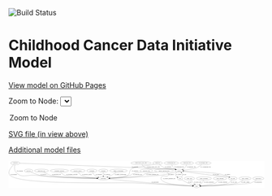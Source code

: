 <link rel='stylesheet' href="assets/style.css">
<link rel='stylesheet' href="https://unpkg.com/leaflet@1.5.1/dist/leaflet.css" integrity="sha512-xwE/Az9zrjBIphAcBb3F6JVqxf46+CDLwfLMHloNu6KEQCAWi6HcDUbeOfBIptF7tcCzusKFjFw2yuvEpDL9wQ==" crossorigin="">
<script type="text/javascript" src="https://code.jquery.com/jquery-3.2.1.min.js"></script>
<script type="text/javascript"  src="https://unpkg.com/leaflet@1.5.1/dist/leaflet.js"></script>
<script type="text/javascript" src="assets/actions.js"></script>

![Build Status](https://github.com/CBIIT/ccdi-model/actions/workflows/model-test-and-deploy.yml/badge.svg)

# Childhood Cancer Data Initiative Model

[View model on GitHub Pages](https://cbiit.github.io/ccdi-model/)



Zoom to Node: <select id="node_select">
  <option value="">Zoom to Node</option>
</select>
<div id="model"></div>

<p>
<a href="./model-desc/ccdi-model.svg">SVG file (in view above)</a>
<p>
<a href="./model-desc">Additional model files</a>
<div id='graph' style='display:off;'>
<svg width="2897pt" height="305pt"
 viewBox="0.00 0.00 2896.64 305.00" xmlns="http://www.w3.org/2000/svg" xmlns:xlink="http://www.w3.org/1999/xlink">
<g id="graph0" class="graph" transform="scale(1 1) rotate(0) translate(4 301)">
<title>Perl</title>
<polygon fill="#ffffff" stroke="transparent" points="-4,4 -4,-301 2892.6363,-301 2892.6363,4 -4,4"/>
<!-- family_relationship -->
<g id="node1" class="node">
<title>family_relationship</title>
<ellipse fill="none" stroke="#000000" cx="1240.5919" cy="-192" rx="100.1823" ry="18"/>
<text text-anchor="middle" x="1240.5919" y="-188.3" font-family="Times,serif" font-size="14.00" fill="#000000">family_relationship</text>
</g>
<!-- participant -->
<g id="node12" class="node">
<title>participant</title>
<ellipse fill="none" stroke="#000000" cx="1069.5919" cy="-105" rx="62.2891" ry="18"/>
<text text-anchor="middle" x="1069.5919" y="-101.3" font-family="Times,serif" font-size="14.00" fill="#000000">participant</text>
</g>
<!-- family_relationship&#45;&gt;participant -->
<g id="edge27" class="edge">
<title>family_relationship&#45;&gt;participant</title>
<path fill="none" stroke="#000000" d="M1215.7427,-174.415C1200.3067,-163.9375 1179.8086,-150.8128 1160.5919,-141 1147.5635,-134.3472 1133.005,-128.0972 1119.4193,-122.7316"/>
<polygon fill="#000000" stroke="#000000" points="1120.3239,-119.3289 1109.7345,-118.9878 1117.7999,-125.8581 1120.3239,-119.3289"/>
<text text-anchor="middle" x="1264.0919" y="-144.8" font-family="Times,serif" font-size="14.00" fill="#000000">of_family_relationship</text>
</g>
<!-- radiology_file -->
<g id="node2" class="node">
<title>radiology_file</title>
<ellipse fill="none" stroke="#000000" cx="1556.5919" cy="-192" rx="73.387" ry="18"/>
<text text-anchor="middle" x="1556.5919" y="-188.3" font-family="Times,serif" font-size="14.00" fill="#000000">radiology_file</text>
</g>
<!-- radiology_file&#45;&gt;participant -->
<g id="edge16" class="edge">
<title>radiology_file&#45;&gt;participant</title>
<path fill="none" stroke="#000000" d="M1500.6521,-180.2635C1459.1401,-171.3833 1408.1433,-160.0491 1398.5919,-156 1387.3558,-151.2367 1387.0664,-145.1561 1375.5919,-141 1333.8366,-125.8761 1217.5135,-115.2261 1140.9203,-109.609"/>
<polygon fill="#000000" stroke="#000000" points="1141.0802,-106.1116 1130.8543,-108.8829 1140.5765,-113.0934 1141.0802,-106.1116"/>
<text text-anchor="middle" x="1457.5919" y="-144.8" font-family="Times,serif" font-size="14.00" fill="#000000">of_radiology_file</text>
</g>
<!-- synonym -->
<g id="node3" class="node">
<title>synonym</title>
<ellipse fill="none" stroke="#000000" cx="71.5919" cy="-279" rx="51.9908" ry="18"/>
<text text-anchor="middle" x="71.5919" y="-275.3" font-family="Times,serif" font-size="14.00" fill="#000000">synonym</text>
</g>
<!-- sample -->
<g id="node8" class="node">
<title>sample</title>
<ellipse fill="none" stroke="#000000" cx="1927.5919" cy="-192" rx="44.393" ry="18"/>
<text text-anchor="middle" x="1927.5919" y="-188.3" font-family="Times,serif" font-size="14.00" fill="#000000">sample</text>
</g>
<!-- synonym&#45;&gt;sample -->
<g id="edge9" class="edge">
<title>synonym&#45;&gt;sample</title>
<path fill="none" stroke="#000000" d="M123.745,-277.0548C418.5517,-266.0531 1863.5281,-212.0456 1874.5919,-210 1878.2469,-209.3242 1881.9929,-208.4485 1885.7211,-207.4478"/>
<polygon fill="#000000" stroke="#000000" points="1886.88,-210.7549 1895.4735,-204.558 1884.8912,-204.0433 1886.88,-210.7549"/>
<text text-anchor="middle" x="1427.0919" y="-231.8" font-family="Times,serif" font-size="14.00" fill="#000000">of_synonym</text>
</g>
<!-- synonym&#45;&gt;participant -->
<g id="edge10" class="edge">
<title>synonym&#45;&gt;participant</title>
<path fill="none" stroke="#000000" d="M67.0647,-260.7273C62.4773,-237.3781 58.8057,-197.2128 80.5919,-174 148.2542,-101.907 202.193,-150.6577 300.5919,-141 555.6521,-115.9663 860.0679,-108.2369 996.7961,-105.934"/>
<polygon fill="#000000" stroke="#000000" points="997.1956,-109.428 1007.137,-105.7648 997.0811,-102.429 997.1956,-109.428"/>
<text text-anchor="middle" x="123.0919" y="-188.3" font-family="Times,serif" font-size="14.00" fill="#000000">of_synonym</text>
</g>
<!-- study -->
<g id="node23" class="node">
<title>study</title>
<ellipse fill="none" stroke="#000000" cx="2126.5919" cy="-18" rx="36.2938" ry="18"/>
<text text-anchor="middle" x="2126.5919" y="-14.3" font-family="Times,serif" font-size="14.00" fill="#000000">study</text>
</g>
<!-- synonym&#45;&gt;study -->
<g id="edge8" class="edge">
<title>synonym&#45;&gt;study</title>
<path fill="none" stroke="#000000" d="M53.569,-262.0828C25.5607,-233.8146 -21.8852,-176.5802 11.5919,-141 120.4444,-25.3089 1279.9961,-62.9837 1438.5919,-54 1679.7944,-40.337 1968.6746,-25.8234 2079.8429,-20.307"/>
<polygon fill="#000000" stroke="#000000" points="2080.2243,-23.7925 2090.0387,-19.8016 2079.8777,-16.8011 2080.2243,-23.7925"/>
<text text-anchor="middle" x="54.0919" y="-144.8" font-family="Times,serif" font-size="14.00" fill="#000000">of_synonym</text>
</g>
<!-- study_arm -->
<g id="node4" class="node">
<title>study_arm</title>
<ellipse fill="none" stroke="#000000" cx="2044.5919" cy="-105" rx="59.5901" ry="18"/>
<text text-anchor="middle" x="2044.5919" y="-101.3" font-family="Times,serif" font-size="14.00" fill="#000000">study_arm</text>
</g>
<!-- study_arm&#45;&gt;study -->
<g id="edge1" class="edge">
<title>study_arm&#45;&gt;study</title>
<path fill="none" stroke="#000000" d="M2060.1267,-87.3298C2068.9404,-77.4184 2080.2454,-64.8935 2090.5919,-54 2094.4723,-49.9144 2098.6526,-45.6311 2102.7427,-41.502"/>
<polygon fill="#000000" stroke="#000000" points="2105.3333,-43.8611 2109.9233,-34.3121 2100.3803,-38.9145 2105.3333,-43.8611"/>
<text text-anchor="middle" x="2139.0919" y="-57.8" font-family="Times,serif" font-size="14.00" fill="#000000">of_study_arm</text>
</g>
<!-- survival -->
<g id="node5" class="node">
<title>survival</title>
<ellipse fill="none" stroke="#000000" cx="222.5919" cy="-192" rx="48.1917" ry="18"/>
<text text-anchor="middle" x="222.5919" y="-188.3" font-family="Times,serif" font-size="14.00" fill="#000000">survival</text>
</g>
<!-- survival&#45;&gt;participant -->
<g id="edge17" class="edge">
<title>survival&#45;&gt;participant</title>
<path fill="none" stroke="#000000" d="M251.4505,-177.4243C277.0463,-165.2753 315.8159,-148.7487 351.5919,-141 473.041,-114.6955 839.9724,-107.5311 997.0108,-105.6461"/>
<polygon fill="#000000" stroke="#000000" points="997.0877,-109.1455 1007.0463,-105.5294 997.0062,-102.146 997.0877,-109.1455"/>
<text text-anchor="middle" x="391.0919" y="-144.8" font-family="Times,serif" font-size="14.00" fill="#000000">of_survival</text>
</g>
<!-- molecular_test -->
<g id="node6" class="node">
<title>molecular_test</title>
<ellipse fill="none" stroke="#000000" cx="368.5919" cy="-192" rx="79.8859" ry="18"/>
<text text-anchor="middle" x="368.5919" y="-188.3" font-family="Times,serif" font-size="14.00" fill="#000000">molecular_test</text>
</g>
<!-- molecular_test&#45;&gt;participant -->
<g id="edge20" class="edge">
<title>molecular_test&#45;&gt;participant</title>
<path fill="none" stroke="#000000" d="M396.2347,-175.0092C416.982,-163.1923 446.5262,-148.2991 474.5919,-141 571.2285,-115.8676 860.2629,-108.1691 996.7262,-105.9017"/>
<polygon fill="#000000" stroke="#000000" points="997.1325,-109.3957 1007.0749,-105.7354 997.0199,-102.3966 997.1325,-109.3957"/>
<text text-anchor="middle" x="538.5919" y="-144.8" font-family="Times,serif" font-size="14.00" fill="#000000">of_molecular_test</text>
</g>
<!-- cell_line -->
<g id="node7" class="node">
<title>cell_line</title>
<ellipse fill="none" stroke="#000000" cx="2536.5919" cy="-105" rx="49.2915" ry="18"/>
<text text-anchor="middle" x="2536.5919" y="-101.3" font-family="Times,serif" font-size="14.00" fill="#000000">cell_line</text>
</g>
<!-- cell_line&#45;&gt;sample -->
<g id="edge5" class="edge">
<title>cell_line&#45;&gt;sample</title>
<path fill="none" stroke="#000000" d="M2500.3652,-117.2524C2492.9014,-119.4365 2485.0444,-121.4924 2477.5919,-123 2401.3894,-138.4151 2380.7885,-131.774 2303.5919,-141 2187.6321,-154.8587 2051.9621,-173.9807 1979.4907,-184.4301"/>
<polygon fill="#000000" stroke="#000000" points="1978.6633,-181.0132 1969.2666,-185.9073 1979.6643,-187.9413 1978.6633,-181.0132"/>
<text text-anchor="middle" x="2344.0919" y="-144.8" font-family="Times,serif" font-size="14.00" fill="#000000">of_cell_line</text>
</g>
<!-- cell_line&#45;&gt;study -->
<g id="edge6" class="edge">
<title>cell_line&#45;&gt;study</title>
<path fill="none" stroke="#000000" d="M2525.18,-87.4561C2516.6034,-75.858 2503.7554,-61.4639 2488.5919,-54 2434.2639,-27.2585 2258.223,-20.3797 2173.2836,-18.6113"/>
<polygon fill="#000000" stroke="#000000" points="2173.2119,-15.1094 2163.1462,-18.4157 2173.0768,-22.1081 2173.2119,-15.1094"/>
<text text-anchor="middle" x="2548.0919" y="-57.8" font-family="Times,serif" font-size="14.00" fill="#000000">of_cell_line</text>
</g>
<!-- sample&#45;&gt;cell_line -->
<g id="edge29" class="edge">
<title>sample&#45;&gt;cell_line</title>
<path fill="none" stroke="#000000" d="M1971.6937,-189.9054C2070.3681,-184.9951 2306.4158,-171.9421 2384.5919,-156 2422.6142,-148.2463 2464.3023,-133.8127 2494.3874,-122.2742"/>
<polygon fill="#000000" stroke="#000000" points="2495.6766,-125.5282 2503.7282,-118.6418 2493.1395,-119.0042 2495.6766,-125.5282"/>
<text text-anchor="middle" x="2476.0919" y="-144.8" font-family="Times,serif" font-size="14.00" fill="#000000">of_sample</text>
</g>
<!-- sample&#45;&gt;participant -->
<g id="edge28" class="edge">
<title>sample&#45;&gt;participant</title>
<path fill="none" stroke="#000000" d="M1894.4298,-180.0144C1887.8996,-177.8598 1881.0654,-175.7469 1874.5919,-174 1803.2303,-154.7427 1784.9025,-150.4268 1711.5919,-141 1603.2623,-127.0703 1285.4446,-113.4021 1141.6845,-107.7342"/>
<polygon fill="#000000" stroke="#000000" points="1141.7694,-104.2349 1131.6398,-107.34 1141.4948,-111.2295 1141.7694,-104.2349"/>
<text text-anchor="middle" x="1838.0919" y="-144.8" font-family="Times,serif" font-size="14.00" fill="#000000">of_sample</text>
</g>
<!-- pdx -->
<g id="node25" class="node">
<title>pdx</title>
<ellipse fill="none" stroke="#000000" cx="1938.5919" cy="-105" rx="27.8951" ry="18"/>
<text text-anchor="middle" x="1938.5919" y="-101.3" font-family="Times,serif" font-size="14.00" fill="#000000">pdx</text>
</g>
<!-- sample&#45;&gt;pdx -->
<g id="edge30" class="edge">
<title>sample&#45;&gt;pdx</title>
<path fill="none" stroke="#000000" d="M1903.4442,-176.7578C1891.4433,-167.1362 1880.8101,-154.0883 1887.5919,-141 1891.8207,-132.8387 1898.8452,-126.1337 1906.3489,-120.8159"/>
<polygon fill="#000000" stroke="#000000" points="1908.6495,-123.5028 1915.2388,-115.2063 1904.9139,-117.5828 1908.6495,-123.5028"/>
<text text-anchor="middle" x="1924.0919" y="-144.8" font-family="Times,serif" font-size="14.00" fill="#000000">of_sample</text>
</g>
<!-- cytogenomic_file -->
<g id="node9" class="node">
<title>cytogenomic_file</title>
<ellipse fill="none" stroke="#000000" cx="2201.5919" cy="-279" rx="89.8845" ry="18"/>
<text text-anchor="middle" x="2201.5919" y="-275.3" font-family="Times,serif" font-size="14.00" fill="#000000">cytogenomic_file</text>
</g>
<!-- cytogenomic_file&#45;&gt;sample -->
<g id="edge14" class="edge">
<title>cytogenomic_file&#45;&gt;sample</title>
<path fill="none" stroke="#000000" d="M2182.2731,-261.1635C2168.9893,-249.8972 2150.4096,-236.0039 2131.5919,-228 2105.0423,-216.7074 2031.6396,-205.4289 1980.5424,-198.5826"/>
<polygon fill="#000000" stroke="#000000" points="1980.6941,-195.0723 1970.3218,-197.2321 1979.7771,-202.012 1980.6941,-195.0723"/>
<text text-anchor="middle" x="2229.0919" y="-231.8" font-family="Times,serif" font-size="14.00" fill="#000000">of_cytogenomic_file</text>
</g>
<!-- study_personnel -->
<g id="node10" class="node">
<title>study_personnel</title>
<ellipse fill="none" stroke="#000000" cx="2209.5919" cy="-105" rx="87.1846" ry="18"/>
<text text-anchor="middle" x="2209.5919" y="-101.3" font-family="Times,serif" font-size="14.00" fill="#000000">study_personnel</text>
</g>
<!-- study_personnel&#45;&gt;study -->
<g id="edge15" class="edge">
<title>study_personnel&#45;&gt;study</title>
<path fill="none" stroke="#000000" d="M2204.8736,-86.932C2201.4245,-76.4088 2195.8807,-63.4041 2187.5919,-54 2180.8933,-46.4001 2172.1888,-39.9635 2163.4632,-34.7284"/>
<polygon fill="#000000" stroke="#000000" points="2164.8857,-31.5146 2154.4457,-29.7095 2161.4814,-37.631 2164.8857,-31.5146"/>
<text text-anchor="middle" x="2266.0919" y="-57.8" font-family="Times,serif" font-size="14.00" fill="#000000">of_study_personnel</text>
</g>
<!-- study_funding -->
<g id="node11" class="node">
<title>study_funding</title>
<ellipse fill="none" stroke="#000000" cx="2391.5919" cy="-105" rx="77.1866" ry="18"/>
<text text-anchor="middle" x="2391.5919" y="-101.3" font-family="Times,serif" font-size="14.00" fill="#000000">study_funding</text>
</g>
<!-- study_funding&#45;&gt;study -->
<g id="edge4" class="edge">
<title>study_funding&#45;&gt;study</title>
<path fill="none" stroke="#000000" d="M2378.125,-87.0372C2368.6305,-75.7176 2354.9122,-61.8123 2339.5919,-54 2311.1076,-39.475 2226.0739,-28.3282 2172.4577,-22.5032"/>
<polygon fill="#000000" stroke="#000000" points="2172.8205,-19.0221 2162.5062,-21.4438 2172.0794,-25.9828 2172.8205,-19.0221"/>
<text text-anchor="middle" x="2422.5919" y="-57.8" font-family="Times,serif" font-size="14.00" fill="#000000">of_study_funding</text>
</g>
<!-- participant&#45;&gt;study -->
<g id="edge32" class="edge">
<title>participant&#45;&gt;study</title>
<path fill="none" stroke="#000000" d="M1128.6367,-98.878C1227.328,-88.7586 1432.077,-68.2473 1605.5919,-54 1780.6988,-39.622 1989.2348,-26.3836 2080.2567,-20.7979"/>
<polygon fill="#000000" stroke="#000000" points="2080.4807,-24.2908 2090.2482,-20.1866 2080.0531,-17.3039 2080.4807,-24.2908"/>
<text text-anchor="middle" x="1656.0919" y="-57.8" font-family="Times,serif" font-size="14.00" fill="#000000">of_participant</text>
</g>
<!-- treatment_response -->
<g id="node13" class="node">
<title>treatment_response</title>
<ellipse fill="none" stroke="#000000" cx="571.5919" cy="-192" rx="104.7816" ry="18"/>
<text text-anchor="middle" x="571.5919" y="-188.3" font-family="Times,serif" font-size="14.00" fill="#000000">treatment_response</text>
</g>
<!-- treatment_response&#45;&gt;participant -->
<g id="edge19" class="edge">
<title>treatment_response&#45;&gt;participant</title>
<path fill="none" stroke="#000000" d="M586.6603,-174.0904C597.5642,-162.4849 613.3628,-148.2297 630.5919,-141 663.4899,-127.1951 881.711,-114.3865 997.5811,-108.4576"/>
<polygon fill="#000000" stroke="#000000" points="997.9751,-111.9422 1007.7848,-107.9398 997.6202,-104.9512 997.9751,-111.9422"/>
<text text-anchor="middle" x="713.5919" y="-144.8" font-family="Times,serif" font-size="14.00" fill="#000000">of_treatment_response</text>
</g>
<!-- diagnosis -->
<g id="node14" class="node">
<title>diagnosis</title>
<ellipse fill="none" stroke="#000000" cx="1684.5919" cy="-279" rx="54.6905" ry="18"/>
<text text-anchor="middle" x="1684.5919" y="-275.3" font-family="Times,serif" font-size="14.00" fill="#000000">diagnosis</text>
</g>
<!-- diagnosis&#45;&gt;sample -->
<g id="edge26" class="edge">
<title>diagnosis&#45;&gt;sample</title>
<path fill="none" stroke="#000000" d="M1704.2049,-262.0643C1718.5809,-250.5927 1739.0892,-236.0993 1759.5919,-228 1807.707,-208.9928 1824.3576,-222.364 1874.5919,-210 1877.9976,-209.1617 1881.4966,-208.202 1884.9948,-207.1718"/>
<polygon fill="#000000" stroke="#000000" points="1886.2679,-210.4412 1894.7733,-204.1239 1884.1848,-203.7583 1886.2679,-210.4412"/>
<text text-anchor="middle" x="1804.0919" y="-231.8" font-family="Times,serif" font-size="14.00" fill="#000000">of_diagnosis</text>
</g>
<!-- diagnosis&#45;&gt;participant -->
<g id="edge25" class="edge">
<title>diagnosis&#45;&gt;participant</title>
<path fill="none" stroke="#000000" d="M1644.0847,-266.7583C1636.6388,-264.6989 1628.9077,-262.6859 1621.5919,-261 1576.7337,-250.6629 1564.6328,-252.5092 1519.5919,-243 1459.5798,-230.33 1434.2547,-247.335 1385.5919,-210 1357.8153,-188.6893 1376.5243,-160.7127 1347.5919,-141 1315.152,-118.8976 1213.2075,-110.3557 1142.2353,-107.0605"/>
<polygon fill="#000000" stroke="#000000" points="1142.1445,-103.5533 1132.0006,-106.6115 1141.8376,-110.5466 1142.1445,-103.5533"/>
<text text-anchor="middle" x="1430.0919" y="-188.3" font-family="Times,serif" font-size="14.00" fill="#000000">of_diagnosis</text>
</g>
<!-- clinical_measure_file -->
<g id="node15" class="node">
<title>clinical_measure_file</title>
<ellipse fill="none" stroke="#000000" cx="1756.5919" cy="-192" rx="108.5808" ry="18"/>
<text text-anchor="middle" x="1756.5919" y="-188.3" font-family="Times,serif" font-size="14.00" fill="#000000">clinical_measure_file</text>
</g>
<!-- clinical_measure_file&#45;&gt;participant -->
<g id="edge23" class="edge">
<title>clinical_measure_file&#45;&gt;participant</title>
<path fill="none" stroke="#000000" d="M1677.4291,-179.6473C1618.1584,-170.2729 1546.1979,-158.571 1539.5919,-156 1528.2188,-151.5737 1528.1408,-144.9446 1516.5919,-141 1449.3219,-118.0235 1250.578,-109.5085 1142.1541,-106.5147"/>
<polygon fill="#000000" stroke="#000000" points="1142.0409,-103.0105 1131.9509,-106.2419 1141.8537,-110.008 1142.0409,-103.0105"/>
<text text-anchor="middle" x="1625.5919" y="-144.8" font-family="Times,serif" font-size="14.00" fill="#000000">of_clinical_measure_file</text>
</g>
<!-- clinical_measure_file&#45;&gt;study -->
<g id="edge22" class="edge">
<title>clinical_measure_file&#45;&gt;study</title>
<path fill="none" stroke="#000000" d="M1791.3493,-174.7664C1805.7814,-165.2972 1817.1802,-153.053 1807.5919,-141 1785.4429,-113.1576 1751.7408,-150.8424 1729.5919,-123 1719.631,-110.4787 1719.2923,-99.2441 1729.5919,-87 1773.92,-34.3029 1984.8538,-21.85 2079.9305,-18.9088"/>
<polygon fill="#000000" stroke="#000000" points="2080.2243,-22.4019 2090.1197,-18.6165 2080.0235,-15.4047 2080.2243,-22.4019"/>
<text text-anchor="middle" x="1815.5919" y="-101.3" font-family="Times,serif" font-size="14.00" fill="#000000">of_clinical_measure_file</text>
</g>
<!-- study_admin -->
<g id="node16" class="node">
<title>study_admin</title>
<ellipse fill="none" stroke="#000000" cx="2674.5919" cy="-105" rx="70.3881" ry="18"/>
<text text-anchor="middle" x="2674.5919" y="-101.3" font-family="Times,serif" font-size="14.00" fill="#000000">study_admin</text>
</g>
<!-- study_admin&#45;&gt;study -->
<g id="edge11" class="edge">
<title>study_admin&#45;&gt;study</title>
<path fill="none" stroke="#000000" d="M2653.4152,-87.8289C2637.6486,-76.0865 2615.0544,-61.363 2592.5919,-54 2515.6222,-28.7702 2275.2924,-20.9973 2173.209,-18.7977"/>
<polygon fill="#000000" stroke="#000000" points="2173.263,-15.2982 2163.1927,-18.5903 2173.1181,-22.2967 2173.263,-15.2982"/>
<text text-anchor="middle" x="2680.0919" y="-57.8" font-family="Times,serif" font-size="14.00" fill="#000000">of_study_admin</text>
</g>
<!-- publication -->
<g id="node17" class="node">
<title>publication</title>
<ellipse fill="none" stroke="#000000" cx="2825.5919" cy="-105" rx="63.0888" ry="18"/>
<text text-anchor="middle" x="2825.5919" y="-101.3" font-family="Times,serif" font-size="14.00" fill="#000000">publication</text>
</g>
<!-- publication&#45;&gt;study -->
<g id="edge21" class="edge">
<title>publication&#45;&gt;study</title>
<path fill="none" stroke="#000000" d="M2803.9276,-87.9561C2787.5402,-76.1129 2763.9414,-61.2099 2740.5919,-54 2687.012,-37.4556 2307.9527,-23.8233 2173.6352,-19.4635"/>
<polygon fill="#000000" stroke="#000000" points="2173.38,-15.9535 2163.2725,-19.1298 2173.1546,-22.9499 2173.38,-15.9535"/>
<text text-anchor="middle" x="2823.5919" y="-57.8" font-family="Times,serif" font-size="14.00" fill="#000000">of_publication</text>
</g>
<!-- methylation_array_file -->
<g id="node18" class="node">
<title>methylation_array_file</title>
<ellipse fill="none" stroke="#000000" cx="1496.5919" cy="-279" rx="115.8798" ry="18"/>
<text text-anchor="middle" x="1496.5919" y="-275.3" font-family="Times,serif" font-size="14.00" fill="#000000">methylation_array_file</text>
</g>
<!-- methylation_array_file&#45;&gt;sample -->
<g id="edge13" class="edge">
<title>methylation_array_file&#45;&gt;sample</title>
<path fill="none" stroke="#000000" d="M1507.7626,-260.9958C1516.0769,-249.3481 1528.5602,-235.0814 1543.5919,-228 1610.2316,-196.6062 1802.2653,-223.9746 1874.5919,-210 1878.2413,-209.2949 1881.9834,-208.3986 1885.709,-207.3841"/>
<polygon fill="#000000" stroke="#000000" points="1886.8773,-210.688 1895.4573,-204.4723 1884.8739,-203.9808 1886.8773,-210.688"/>
<text text-anchor="middle" x="1635.0919" y="-231.8" font-family="Times,serif" font-size="14.00" fill="#000000">of_methylation_array_file</text>
</g>
<!-- medical_history -->
<g id="node19" class="node">
<title>medical_history</title>
<ellipse fill="none" stroke="#000000" cx="779.5919" cy="-192" rx="85.2851" ry="18"/>
<text text-anchor="middle" x="779.5919" y="-188.3" font-family="Times,serif" font-size="14.00" fill="#000000">medical_history</text>
</g>
<!-- medical_history&#45;&gt;participant -->
<g id="edge31" class="edge">
<title>medical_history&#45;&gt;participant</title>
<path fill="none" stroke="#000000" d="M788.3033,-173.9442C794.7646,-162.5853 804.6824,-148.6712 817.5919,-141 847.2989,-123.3471 934.7496,-113.8276 998.31,-109.092"/>
<polygon fill="#000000" stroke="#000000" points="998.5709,-112.5823 1008.2934,-108.3725 998.0677,-105.6004 998.5709,-112.5823"/>
<text text-anchor="middle" x="885.5919" y="-144.8" font-family="Times,serif" font-size="14.00" fill="#000000">of_medical_history</text>
</g>
<!-- treatment -->
<g id="node20" class="node">
<title>treatment</title>
<ellipse fill="none" stroke="#000000" cx="940.5919" cy="-192" rx="57.6901" ry="18"/>
<text text-anchor="middle" x="940.5919" y="-188.3" font-family="Times,serif" font-size="14.00" fill="#000000">treatment</text>
</g>
<!-- treatment&#45;&gt;participant -->
<g id="edge24" class="edge">
<title>treatment&#45;&gt;participant</title>
<path fill="none" stroke="#000000" d="M947.9307,-173.8104C953.117,-162.9763 961.0289,-149.6885 971.5919,-141 982.9087,-131.6914 996.8512,-124.6719 1010.6323,-119.4239"/>
<polygon fill="#000000" stroke="#000000" points="1011.8545,-122.7042 1020.1131,-116.0675 1009.5184,-116.1055 1011.8545,-122.7042"/>
<text text-anchor="middle" x="1018.5919" y="-144.8" font-family="Times,serif" font-size="14.00" fill="#000000">of_treatment</text>
</g>
<!-- sequencing_file -->
<g id="node21" class="node">
<title>sequencing_file</title>
<ellipse fill="none" stroke="#000000" cx="1840.5919" cy="-279" rx="83.3857" ry="18"/>
<text text-anchor="middle" x="1840.5919" y="-275.3" font-family="Times,serif" font-size="14.00" fill="#000000">sequencing_file</text>
</g>
<!-- sequencing_file&#45;&gt;sample -->
<g id="edge7" class="edge">
<title>sequencing_file&#45;&gt;sample</title>
<path fill="none" stroke="#000000" d="M1845.2172,-260.849C1848.6334,-250.2963 1854.1751,-237.2899 1862.5919,-228 1869.2773,-220.6211 1877.8404,-214.419 1886.5412,-209.3551"/>
<polygon fill="#000000" stroke="#000000" points="1888.4378,-212.3091 1895.5851,-204.4882 1885.1206,-206.1449 1888.4378,-212.3091"/>
<text text-anchor="middle" x="1929.0919" y="-231.8" font-family="Times,serif" font-size="14.00" fill="#000000">of_sequencing_file</text>
</g>
<!-- exposure -->
<g id="node22" class="node">
<title>exposure</title>
<ellipse fill="none" stroke="#000000" cx="1069.5919" cy="-192" rx="53.0913" ry="18"/>
<text text-anchor="middle" x="1069.5919" y="-188.3" font-family="Times,serif" font-size="14.00" fill="#000000">exposure</text>
</g>
<!-- exposure&#45;&gt;participant -->
<g id="edge12" class="edge">
<title>exposure&#45;&gt;participant</title>
<path fill="none" stroke="#000000" d="M1069.5919,-173.9735C1069.5919,-162.1918 1069.5919,-146.5607 1069.5919,-133.1581"/>
<polygon fill="#000000" stroke="#000000" points="1073.092,-133.0033 1069.5919,-123.0034 1066.092,-133.0034 1073.092,-133.0033"/>
<text text-anchor="middle" x="1113.0919" y="-144.8" font-family="Times,serif" font-size="14.00" fill="#000000">of_exposure</text>
</g>
<!-- pathology_file -->
<g id="node24" class="node">
<title>pathology_file</title>
<ellipse fill="none" stroke="#000000" cx="2017.5919" cy="-279" rx="76.0865" ry="18"/>
<text text-anchor="middle" x="2017.5919" y="-275.3" font-family="Times,serif" font-size="14.00" fill="#000000">pathology_file</text>
</g>
<!-- pathology_file&#45;&gt;sample -->
<g id="edge18" class="edge">
<title>pathology_file&#45;&gt;sample</title>
<path fill="none" stroke="#000000" d="M2013.03,-260.7909C2009.6364,-250.2176 2004.096,-237.2099 1995.5919,-228 1988.3812,-220.191 1979.0836,-213.7584 1969.6929,-208.6011"/>
<polygon fill="#000000" stroke="#000000" points="1971.2265,-205.4545 1960.726,-204.0438 1968.055,-211.6948 1971.2265,-205.4545"/>
<text text-anchor="middle" x="2066.5919" y="-231.8" font-family="Times,serif" font-size="14.00" fill="#000000">of_pathology_file</text>
</g>
<!-- pdx&#45;&gt;sample -->
<g id="edge2" class="edge">
<title>pdx&#45;&gt;sample</title>
<path fill="none" stroke="#000000" d="M1954.2081,-120.3494C1962.4059,-130.3332 1969.7724,-143.7315 1964.5919,-156 1962.646,-160.6082 1959.7899,-164.9182 1956.513,-168.841"/>
<polygon fill="#000000" stroke="#000000" points="1953.7395,-166.6768 1949.3525,-176.3207 1958.796,-171.5175 1953.7395,-166.6768"/>
<text text-anchor="middle" x="1989.5919" y="-144.8" font-family="Times,serif" font-size="14.00" fill="#000000">of_pdx</text>
</g>
<!-- pdx&#45;&gt;study -->
<g id="edge3" class="edge">
<title>pdx&#45;&gt;study</title>
<path fill="none" stroke="#000000" d="M1958.4009,-91.9375C1975.6681,-80.9084 2001.6314,-65.1722 2025.5919,-54 2044.8984,-44.9978 2067.1259,-36.8504 2085.8053,-30.5923"/>
<polygon fill="#000000" stroke="#000000" points="2087.0883,-33.8549 2095.4953,-27.4072 2084.9024,-27.2049 2087.0883,-33.8549"/>
<text text-anchor="middle" x="2049.5919" y="-57.8" font-family="Times,serif" font-size="14.00" fill="#000000">of_pdx</text>
</g>
</g>
</svg>
</div>
